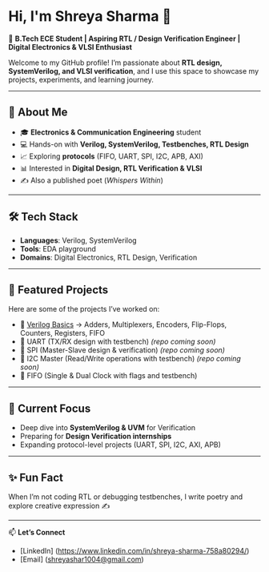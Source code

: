 # Hi, I'm Shreya Sharma 👋  

🔧 **B.Tech ECE Student | Aspiring RTL / Design Verification Engineer | Digital Electronics & VLSI Enthusiast**  

Welcome to my GitHub profile! I’m passionate about **RTL design, SystemVerilog, and VLSI verification**, and I use this space to showcase my projects, experiments, and learning journey.  

---

## 🌟 About Me
- 🎓 **Electronics & Communication Engineering** student  
- 💻 Hands-on with **Verilog, SystemVerilog, Testbenches, RTL Design**  
- 📈 Exploring **protocols** (FIFO, UART, SPI, I2C, APB, AXI)  
- 📊 Interested in **Digital Design, RTL Verification & VLSI**  
- ✍️ Also a published poet (*Whispers Within*)  

---

## 🛠️ Tech Stack
- **Languages**: Verilog, SystemVerilog 
- **Tools**: EDA playground  
- **Domains**: Digital Electronics, RTL Design, Verification  

---

## 📂 Featured Projects
Here are some of the projects I’ve worked on:  

- 🔸 [Verilog Basics](https://github.com/spunkycurative/Verilog-designs) → Adders, Multiplexers, Encoders, Flip-Flops, Counters, Registers, FIFO  
- 🔸 UART (TX/RX design with testbench) *(repo coming soon)*  
- 🔸 SPI (Master-Slave design & verification) *(repo coming soon)*  
- 🔸 I2C Master (Read/Write operations with testbench) *(repo coming soon)*  
- 🔸 FIFO (Single & Dual Clock with flags and testbench)  

---

## 📌 Current Focus
- Deep dive into **SystemVerilog & UVM** for Verification  
- Preparing for **Design Verification internships** 
- Expanding protocol-level projects (UART, SPI, I2C, AXI, APB)  

---

## ✨ Fun Fact
When I’m not coding RTL or debugging testbenches, I write poetry and explore creative expression ✍️  

---

📫 **Let’s Connect**  
- [LinkedIn] (https://www.linkedin.com/in/shreya-sharma-758a80294/)
- [Email] (shreyashar1004@gmail.com)  
